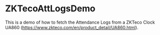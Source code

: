 # ZKTecoAttLogsDemo
This is a demo of how to fetch the Attendance Logs from a ZKTeco Clock UA860 (https://www.zkteco.com/en/product_detail/UA860.html).
